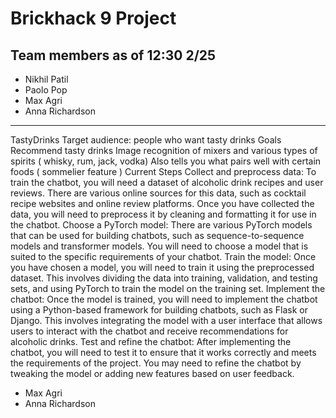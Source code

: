 # Brickhack 9 Project
## Team members as of 12:30 2/25
* Nikhil Patil
* Paolo Pop
* Max Agri
* Anna Richardson
--------
TastyDrinks
Target audience: people who want tasty drinks
Goals
Recommend tasty drinks
Image recognition of mixers and various types of spirits ( whisky, rum, jack, vodka)
Also tells you what pairs well with certain foods ( sommelier feature ) 
Current Steps 
 	Collect and preprocess data: To train the chatbot, you will need a dataset of alcoholic drink recipes and user reviews. There are various online sources for this data, such as cocktail recipe websites and online review platforms. Once you have collected the data, you will need to preprocess it by cleaning and formatting it for use in the chatbot.
 	Choose a PyTorch model: There are various PyTorch models that can be used for building chatbots, such as sequence-to-sequence models and transformer models. You will need to choose a model that is suited to the specific requirements of your chatbot.
 	Train the model: Once you have chosen a model, you will need to train it using the preprocessed dataset. This involves dividing the data into training, validation, and testing sets, and using PyTorch to train the model on the training set.
 	Implement the chatbot: Once the model is trained, you will need to implement the chatbot using a Python-based framework for building chatbots, such as Flask or Django. This involves integrating the model with a user interface that allows users to interact with the chatbot and receive recommendations for alcoholic drinks.
 	Test and refine the chatbot: After implementing the chatbot, you will need to test it to ensure that it works correctly and meets the requirements of the project. You may need to refine the chatbot by tweaking the model or adding new features based on user feedback.



* Max Agri
* Anna Richardson
